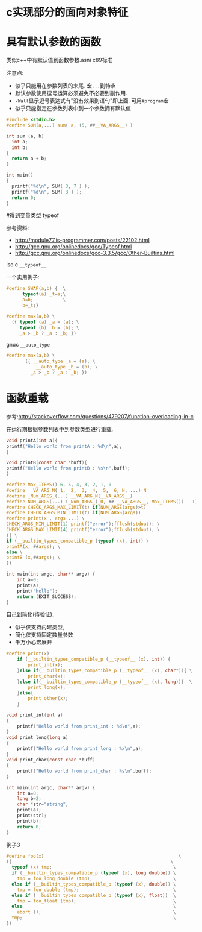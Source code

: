 # c实现部分的面向对象特征

# 具有默认参数的函数

类似c++中有默认值到函数参数.asni c89标准

注意点:
* 似乎只能用在参数列表的末尾. 宏`...`到特点
* 默认参数使用逗号运算必须避免不必要到副作用.
* `-Wall`显示逗号表达式有"没有效果到语句"即上面. 可用`#program`宏
* 似乎只能指定在参数列表中到一个参数拥有默认值


```c
#include <stdio.h>
#define SUM(a,...) sum( a, (5, ##__VA_ARGS__) )

int sum (a, b)
  int a;
  int b;
{
  return a + b;
}

int main()
{
  printf("%d\n", SUM( 3, 7 ) );
  printf("%d\n", SUM( 3 ) );
  return 0;
}
```

#得到变量类型 typeof

参考资料:
* http://module77.is-programmer.com/posts/22102.html
* http://gcc.gnu.org/onlinedocs/gcc/Typeof.html
* http://gcc.gnu.org/onlinedocs/gcc-3.3.5/gcc/Other-Builtins.html

iso c `__typeof__`


一个实用例子:
```c
#define SWAP(a,b) {  \
      typeof(a) _t=a;\
      a=b;           \
      b=_t;}
```

```c
#define max(a,b) \
  ({ typeof (a) _a = (a); \
     typeof (b) _b = (b); \
     _a > _b ? _a : _b; })
```

gnuc `__auto_type`
```c
#define max(a,b) \
       ({ __auto_type _a = (a); \
           __auto_type _b = (b); \
         _a > _b ? _a : _b; })
```

# 函数重载

参考:http://stackoverflow.com/questions/479207/function-overloading-in-c

在运行期根据参数列表中到参数类型进行重载.

```c
void printA(int a){
printf("Hello world from printA : %d\n",a);
}

void printB(const char *buff){
printf("Hello world from printB : %s\n",buff);
}

#define Max_ITEMS() 6, 5, 4, 3, 2, 1, 0 
#define __VA_ARG_N(_1, _2, _3, _4, _5, _6, N, ...) N
#define _Num_ARGS_(...) __VA_ARG_N(__VA_ARGS__) 
#define NUM_ARGS(...) (_Num_ARGS_(_0, ## __VA_ARGS__, Max_ITEMS()) - 1) 
#define CHECK_ARGS_MAX_LIMIT(t) if(NUM_ARGS(args)>t)
#define CHECK_ARGS_MIN_LIMIT(t) if(NUM_ARGS(args))
#define print(x , args ...) \
CHECK_ARGS_MIN_LIMIT(1) printf("error");fflush(stdout); \
CHECK_ARGS_MAX_LIMIT(4) printf("error");fflush(stdout); \
({ \
if (__builtin_types_compatible_p (typeof (x), int)) \
printA(x, ##args); \
else \
printB (x,##args); \
})

int main(int argc, char** argv) {
    int a=0;
    print(a);
    print("hello");
    return (EXIT_SUCCESS);
}
```

自己到简化(待验证).

* 似乎仅支持内建类型,
* 简化仅支持固定数量参数
* 千万小心宏展开

```c
#define print(x) 															\
	if (__builtin_types_compatible_p (__typeof__ (x), int)) {				\
		print_int(x); 														\
	}else if(__builtin_types_compatible_p (__typeof__ (x), char*)){	\
		print_char(x); 														\
	}else if(__builtin_types_compatible_p (__typeof__ (x), long)){	\
		print_long(x); 														\
	}else{																	\
		print_other(x); 													\
	}

void print_int(int a)
{
	printf("Hello world from print_int : %d\n",a);
}
void print_long(long a)
{
	printf("Hello world from print_long : %x\n",a);
}
void print_char(const char *buff)
{
	printf("Hello world from print_char : %s\n",buff);
}

int main(int argc, char** argv) {
	int a=0;
	long b=2;
	char *str="string";
	print(a);
	print(str);
	print(b);
	return 0;
}

```
例子3
```c
#define foo(x)                                                  \
({                                                           \
  typeof (x) tmp;                                             \
  if (__builtin_types_compatible_p (typeof (x), long double)) \
    tmp = foo_long_double (tmp);                              \
  else if (__builtin_types_compatible_p (typeof (x), double)) \
    tmp = foo_double (tmp);                                   \
  else if (__builtin_types_compatible_p (typeof (x), float))  \
    tmp = foo_float (tmp);                                    \
  else                                                        \
    abort ();                                                 \
  tmp;                                                        \
})
```